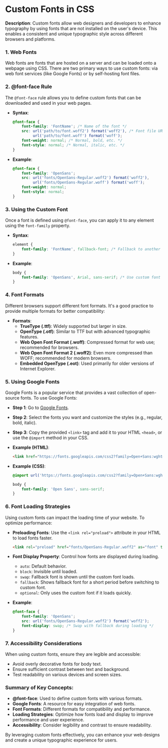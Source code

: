 # Custom Fonts in CSS

**Description**: Custom fonts allow web designers and developers to enhance typography by using fonts that are not installed on the user's device. This enables a consistent and unique typographic style across different browsers and platforms.

### 1. Web Fonts

Web fonts are fonts that are hosted on a server and can be loaded onto a webpage using CSS. There are two primary ways to use custom fonts: via web font services (like Google Fonts) or by self-hosting font files.

### 2. @font-face Rule

The `@font-face` rule allows you to define custom fonts that can be downloaded and used in your web pages.

- **Syntax**:
  ```css
  @font-face {
      font-family: 'FontName'; /* Name of the font */
      src: url('path/to/font.woff2') format('woff2'), /* Font file URL and format */
           url('path/to/font.woff') format('woff');
      font-weight: normal; /* Normal, bold, etc. */
      font-style: normal; /* Normal, italic, etc. */
  }
  ```

- **Example**:
  ```css
  @font-face {
      font-family: 'OpenSans';
      src: url('fonts/OpenSans-Regular.woff2') format('woff2'),
           url('fonts/OpenSans-Regular.woff') format('woff');
      font-weight: normal;
      font-style: normal;
  }
  ```

### 3. Using the Custom Font

Once a font is defined using `@font-face`, you can apply it to any element using the `font-family` property.

- **Syntax**:
  ```css
  element {
      font-family: 'FontName', fallback-font; /* Fallback to another font */
  }
  ```

- **Example**:
  ```css
  body {
      font-family: 'OpenSans', Arial, sans-serif; /* Use custom font with fallbacks */
  }
  ```

### 4. Font Formats

Different browsers support different font formats. It's a good practice to provide multiple formats for better compatibility:

- **Formats**:
  - **TrueType (.ttf)**: Widely supported but larger in size.
  - **OpenType (.otf)**: Similar to TTF but with advanced typographic features.
  - **Web Open Font Format (.woff)**: Compressed format for web use; recommended for browsers.
  - **Web Open Font Format 2 (.woff2)**: Even more compressed than WOFF; recommended for modern browsers.
  - **Embedded OpenType (.eot)**: Used primarily for older versions of Internet Explorer.

### 5. Using Google Fonts

Google Fonts is a popular service that provides a vast collection of open-source fonts. To use Google Fonts:

- **Step 1**: Go to [Google Fonts](https://fonts.google.com).
- **Step 2**: Select the fonts you want and customize the styles (e.g., regular, bold, italic).
- **Step 3**: Copy the provided `<link>` tag and add it to your HTML `<head>`, or use the `@import` method in your CSS.

- **Example (HTML)**:
  ```html
  <link href="https://fonts.googleapis.com/css2?family=Open+Sans:wght@400;700&display=swap" rel="stylesheet">
  ```

- **Example (CSS)**:
  ```css
  @import url('https://fonts.googleapis.com/css2?family=Open+Sans:wght@400;700&display=swap');
  
  body {
      font-family: 'Open Sans', sans-serif;
  }
  ```

### 6. Font Loading Strategies

Using custom fonts can impact the loading time of your website. To optimize performance:

- **Preloading Fonts**: Use the `<link rel="preload">` attribute in your HTML to load fonts faster.
  ```html
  <link rel="preload" href="fonts/OpenSans-Regular.woff2" as="font" type="font/woff2" crossorigin="anonymous">
  ```

- **Font Display Property**: Control how fonts are displayed during loading.
  - `auto`: Default behavior.
  - `block`: Invisible until loaded.
  - `swap`: Fallback font is shown until the custom font loads.
  - `fallback`: Shows fallback font for a short period before switching to custom font.
  - `optional`: Only uses the custom font if it loads quickly.

- **Example**:
  ```css
  @font-face {
      font-family: 'OpenSans';
      src: url('fonts/OpenSans-Regular.woff2') format('woff2');
      font-display: swap; /* Swap with fallback during loading */
  }
  ```

### 7. Accessibility Considerations

When using custom fonts, ensure they are legible and accessible:

- Avoid overly decorative fonts for body text.
- Ensure sufficient contrast between text and background.
- Test readability on various devices and screen sizes.

### Summary of Key Concepts:

- **@font-face**: Used to define custom fonts with various formats.
- **Google Fonts**: A resource for easy integration of web fonts.
- **Font Formats**: Different formats for compatibility and performance.
- **Loading Strategies**: Optimize how fonts load and display to improve performance and user experience.
- **Accessibility**: Consider legibility and contrast to ensure readability.

By leveraging custom fonts effectively, you can enhance your web designs and create a unique typographic experience for users.